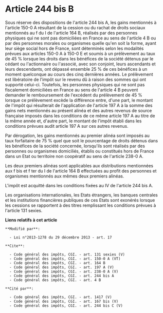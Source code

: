 # Article 244 bis B

Sous réserve des dispositions de l'article 244 bis A, les gains mentionnés à l'article 150-0 A résultant de la cession ou du
rachat de droits sociaux mentionnés au f du I de l'article 164 B, réalisés par des personnes physiques qui ne sont pas
domiciliées en France au sens de l'article 4 B ou par des personnes morales ou organismes quelle qu'en soit la forme, ayant
leur siège social hors de France, sont déterminés selon les modalités prévues aux articles 150-0 A à 150-0 E et soumis à un
prélèvement au taux de 45 % lorsque les droits dans les bénéfices de la société détenus par le cédant ou l'actionnaire ou
l'associé, avec son conjoint, leurs ascendants et leurs descendants, ont dépassé ensemble 25 % de ces bénéfices à un moment
quelconque au cours des cinq dernières années. Le prélèvement est libératoire de l'impôt sur le revenu dû à raison des sommes
qui ont supporté celui-ci. Toutefois, les personnes physiques qui ne sont pas fiscalement domiciliées en France au sens de
l'article 4 B peuvent demander le remboursement de l'excédent du prélèvement de 45 % lorsque ce prélèvement excède la
différence entre, d'une part, le montant de l'impôt qui résulterait de l'application de l'article 197 A à la somme des gains
nets mentionnés au présent alinéa et des autres revenus de source française imposés dans les conditions de ce même article
197 A au titre de la même année et, d'autre part, le montant de l'impôt établi dans les conditions prévues audit article 197
A sur ces autres revenus. 

Par dérogation, les gains mentionnés au premier alinéa sont imposés au taux forfaitaire de 75 % quel que soit le pourcentage
de droits détenus dans les bénéfices de la société concernée, lorsqu'ils sont réalisés par des personnes ou organismes
domiciliés, établis ou constitués hors de France dans un Etat ou territoire non coopératif au sens de l'article 238-0 A. 

Les deux premiers alinéas sont applicables aux distributions mentionnées aux f bis et f ter du I de l'article 164 B
effectuées au profit des personnes et organismes mentionnés aux mêmes deux premiers alinéas. 

L'impôt est acquitté dans les conditions fixées au IV de l'article 244 bis A. 

Les organisations internationales, les Etats étrangers, les banques centrales et les institutions financières publiques de
ces Etats sont exonérés lorsque les cessions se rapportent à des titres remplissant les conditions prévues à l'article 131
sexies.

**Liens relatifs à cet article**

	**Modifié par**:

	  - Loi n°2013-1278 du 29 décembre 2013 - art. 17

	**Cite**:

	  - Code général des impôts, CGI. - art. 131 sexies (V)
	  - Code général des impôts, CGI. - art. 150-0 A (VT)
	  - Code général des impôts, CGI. - art. 164 B
	  - Code général des impôts, CGI. - art. 197 A (V)
	  - Code général des impôts, CGI. - art. 238-0 A (V)
	  - Code général des impôts, CGI. - art. 244 bis A
	  - Code général des impôts, CGI. - art. 4 B

	**Cité par**:

	  - Code général des impôts, CGI. - art. 1417 (V)
	  - Code général des impôts, CGI. - art. 167 bis (V)
	  - Code général des impôts, CGI. - art. 244 bis C (V)
